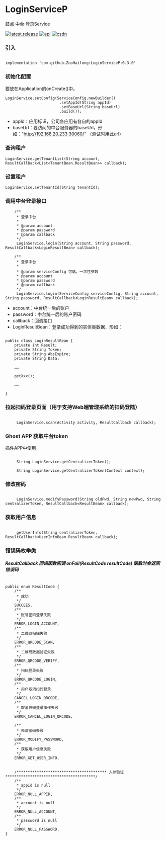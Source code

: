 
# LoginServiceP

鼓点·中台·登录Service

[![latest.release](https://jitpack.io/v/ZuoHailong/LoginServiceP.svg)](https://jitpack.io/#ZuoHailong/LoginServiceP)
[![api](https://img.shields.io/badge/API-19+-brightgreen.svg)](https://android-arsenal.com/api?level=19)
[![csdn](https://img.shields.io/badge/CSDN-ZuoHailong-red.svg)](https://blog.csdn.net/hailong0529)

### 引入
```

implementation 'com.github.ZuoHailong:LoginServiceP:0.3.0'

```

### 初始化配置

要放在Application的onCreate()中。

```
LoginService.setConfig(ServiceConfig.newBuilder()
                        .setAppId(String appId)
                        .setBaseUrl(String baseUrl)
                        .build());
```
* appId：应用标识，公司各应用有各自的appId
* baseUrl：要访问的中台服务器的baseUrl，形如："http://192.168.20.233:30060/" （测试时用此url）

### 查询租户
```
LoginService.getTenantList(String account, ResultCallback<List<TenantBean.ResultBean>> callback);
```

### 设置租户
```
LoginService.setTenantId(String tenantId);
```

### 调用中台登录接口
```
    /**
     * 登录中台
     *
     * @param account
     * @param password
     * @param callback
     */
     LoginService.login(String account, String password, ResultCallback<LoginResultBean> callback);

    /**
     * 登录中台
     *
     * @param serviceConfig 可选，一次性参数
     * @param account
     * @param password
     * @param callback
     */
     LoginService.login(ServiceConfig serviceConfig, String account, String password, ResultCallback<LoginResultBean> callback);

```
* account：中台统一后的账户
* password：中台统一后的账户密码
* callback：回调接口
* LoginResultBean：登录成功得到的实体类数据，形如：

```

public class LoginResultBean {
    private int Result;
    private String Token;
    private String AbsExpire;
    private String Data;

    ……
    
    getXxx();
    
    ……

}

```

### 拉起扫码登录页面（用于支持Web端管理系统的扫码登陆）
```

     LoginService.scan(Activity activity, ResultCallback callback);

```

### Ghost APP 获取中台token
插件APP中使用
```

     String LoginService.getCentralizerToken();

     String LoginService.getCentralizerToken(Context context);

```

### 修改密码
```

     LoginService.modifyPassword(String oldPwd, String newPwd, String centralizerToken, ResultCallback<ResultBean> callback);

```

### 获取用户信息
```

     getUserInfo(String centralizerToken, ResultCallback<UserInfoBean.ResultBean> callback);

```

### 错误码枚举类

##### ResultCallback 回调函数回调 onFail(ResultCode resultCode) 函数时会返回错误码

```

public enum ResultCode {
    /**
     * 成功
     */
    SUCCEES,
    /**
     * 账号密码登录失败
     */
    ERROR_LOGIN_ACCOUNT,
    /**
     * 二维码扫描失败
     */
    ERROR_QRCODE_SCAN,
    /**
     * 二维码数据验证失败
     */
    ERROR_QRCODE_VERIFY,
    /**
     * 扫码登录失败
     */
    ERROR_QRCODE_LOGIN,
    /**
     * 用户取消扫码登录
     */
    CANCEL_LOGIN_QRCODE,
    /**
     * 取消扫码登录操作失败
     */
    ERROR_CANCEL_LOGIN_QRCODE,

    /**
     * 修改密码失败
     */
    ERROR_MODIFY_PASSWORD,
    /**
     * 获取用户信息失败
     */
    ERROR_GET_USER_INFO,


    /**************************************** 入参验证 ****************************************/
    /**
     * appId is null
     */
    ERROR_NULL_APPID,
    /**
     * account is null
     */
    ERROR_NULL_ACCOUNT,
    /**
     * password is null
     */
    ERROR_NULL_PASSWORD,
}

```

